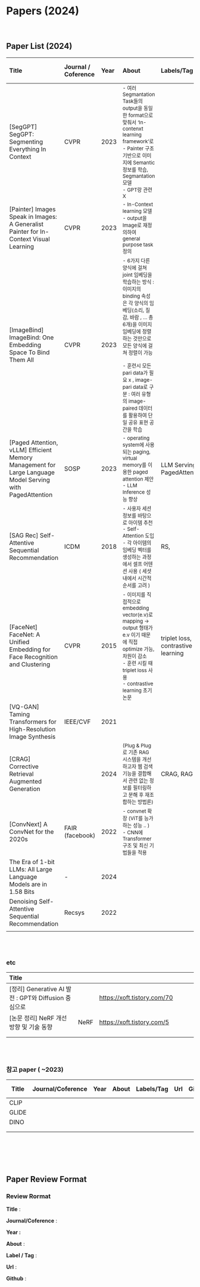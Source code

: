 # Papers (2024)

</br>

## Paper List (2024)
|                                                   Title                                                  	| Journal / Coference  	| Year 	|                                                                                                                                                                   About                                                                                                                                                                  	|             Labels/Tag             	| Read / Review<br>Done 	|
|:--------------------------------------------------------------------------------	|:--------	|:----	|:---------------------------------	|:----	|:----	|
| [SegGPT] SegGPT: Segmenting Everything In Context | CVPR  | 2023 	|<sup> - 여러 Segmantation Task들의 output을 동일한 format으로 맞춰서  ‘In-contenxt learning framework’로<br>- Painter 구조 기반으로 이미지에 Semantic 정보를 학습, Segmantation 모델<br>- GPT랑 관련 X </sup> |    |   |
| [Painter] Images Speak in Images: A Generalist Painter for In-Context Visual Learning | CVPR  | 2023  |<sup> - In-Context learning 모델<br>- output을 Image로 재정의하여 general purpose task 정의 </sup>	|   |   |
| [ImageBind] ImageBind: One Embedding Space To Bind Them All   | CVPR  | 2023 	|<sup> - 6가지 다른 양식에 걸쳐 joint 임베딩을 학습하는 방식 : 이미지의 binding 속성은 각 양식의 임베딩(소리, 질감, 바람 , … 총 6개)을 이미지 임베딩에 정렬하는 것만으로 모든 양식에 걸쳐 정렬이 가능<br><br>- 훈련시 모든 pari data가 필요 x , image-pari data로 구분  : 여러 유형의 image-paired 데이터를 활용하여 단일 공유 표현 공간을 학습 	|   |   |
| [Paged Attention, vLLM] Efficient Memory Management for Large Language Model Serving with PagedAttention 	| SOSP  | 2023 	|<sup> - operating system에 사용되는 paging, virtual memory를 이용한 paged attention 제안<br>- LLM Inference 성능 향상  </sup>| LLM Serving, PagedAttention |   |
| [SAG Rec] Self-Attentive Sequential Recommendation    | ICDM                 	| 2018 	|<sup> - 사용자 세션 정보를 바탕으로 아이템 추천<br>- Self-Attention 도입<br>- 각 아이템의 임베딩 벡터를 생성하는 과정에서 셀프 어텐션 사용 ( 세셧 내에서 시간적 순서를 고려 )  </sup>  | RS,   |   |
| [FaceNet] FaceNet: A Unified Embedding for Face Recognition and Clustering    | CVPR  | 2015  |<sup> - 이미지를 직접적으로 embedding vector(e.v)로 mapping → output 형태가 e.v 이기 때문에 직접 optimize 가능, 차원이 감소<br>- 훈련 시킬 때 triplet loss 사용<br>- contrastive learning 초기 논문 </sup>| triplet loss, contrastive learning |   |
| [VQ-GAN] Taming Transformers for High-Resolution Image Synthesis  | IEEE/CVF  | 2021  | <sup>   </sup>|   |                       	|
| [CRAG] Corrective Retrieval Augmented Generation  |   | 2024  | <sup> (Plug & Plug 로 기존 RAG 시스템을 개선하고자 웹 검색 기능을 결합해서 관련 없는 정보를 필터링하고 분해 후 재조합하는 방법론) </sup>| CRAG, RAG   |   |   
| [ConvNext] A ConvNet for the 2020s    | FAIR <br>(facebook)   | 2022 	| <sup> - convnet 확장 (ViT를 능가하는 성능 .. )<br>- CNN에 Transformer 구조 및 최신 기법들을 적용  </sup>  |   |   |   
| The Era of 1-bit LLMs: All Large Language Models are in 1.58 Bits | -  | 2024 	| <sup>   </sup> |  |   |
| Denoising Self-Attentive Sequential Recommendation    | Recsys    | 2022 	|<sup>   </sup> |   |   |
|   |   |   | <sup>   </sup>|   |   |

</br>
</br>

### etc
|                         Title                        	|      	|                             	|   	|   	|   	|
|:----------------------------------------------------	|:----	|:---------------------------	|:-	|:-	|:- |
| [정리] Generative AI 발전 : GPT와 Diffusion 중심으로 	|      	| https://xoft.tistory.com/70 	|   	|   	|   	|
| [논문 정리] NeRF 개선 방향 및 기술 동향              	| NeRF 	| https://xoft.tistory.com/5  	|   	|   	|   	|
|                                                      	|      	|                             	|   	|   	|   	|
|                                                      	|      	|                             	|   	|   	|   	|

</br>
</br>


### 참고 paper ( ~2023)

| Title | Journal/Coference  | Year | About | Labels/Tag | Url | Github/Code | Read/Review Done |
| --- | --- | --- | --- | --- | --- | --- | --- |
| CLIP |  |  |  |  |  |  |  |
| GLIDE |  |  |  |  |  |  |  |
| DINO |  |  |  |  |  |  |  |
|  |  |  |  |  |  |  |  |
|  |  |  |  |  |  |  |  |


</br>
</br>
</br>
</br>

## Paper Review Format

### **Review Rormat**

**Title** :  

**Journal/Coference** :   

**Year :**   

**About** : 

**Label / Tag** :  

**Url** :

**Github** : 
